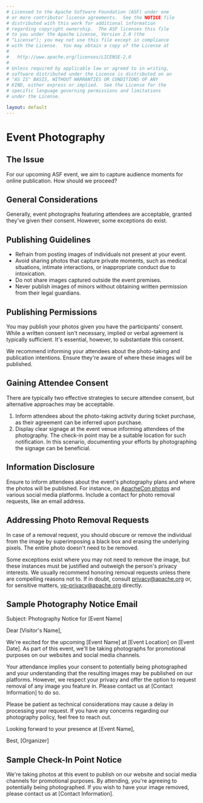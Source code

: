 ```yaml
---
# Licensed to the Apache Software Foundation (ASF) under one
# or more contributor license agreements.  See the NOTICE file
# distributed with this work for additional information
# regarding copyright ownership.  The ASF licenses this file
# to you under the Apache License, Version 2.0 (the
# "License"); you may not use this file except in compliance
# with the License.  You may obtain a copy of the License at
#
#   http://www.apache.org/licenses/LICENSE-2.0
#
# Unless required by applicable law or agreed to in writing,
# software distributed under the License is distributed on an
# "AS IS" BASIS, WITHOUT WARRANTIES OR CONDITIONS OF ANY
# KIND, either express or implied.  See the License for the
# specific language governing permissions and limitations
# under the License.

layout: default
---
```


# Event Photography

## The Issue

For our upcoming ASF event, we aim to capture audience moments for online publication. How should we proceed?

## General Considerations

Generally, event photographs featuring attendees are acceptable, granted they've given their consent. However, some exceptions do exist.

## Publishing Guidelines

- Refrain from posting images of individuals not present at your event.
- Avoid sharing photos that capture private moments, such as medical situations, intimate interactions, or inappropriate conduct due to intoxication.
- Do not share images captured outside the event premises.
- Never publish images of minors without obtaining written permission from their legal guardians.

## Publishing Permissions

You may publish your photos given you have the participants' consent. While a written consent isn't necessary, implied or verbal agreement is typically sufficient. It's essential, however, to substantiate this consent.

We recommend informing your attendees about the photo-taking and publication intentions. Ensure they're aware of where these images will be published.

## Gaining Attendee Consent

There are typically two effective strategies to secure attendee consent, but alternative approaches may be acceptable.

1. Inform attendees about the photo-taking activity during ticket purchase, as their agreement can be inferred upon purchase.
2. Display clear signage at the event venue informing attendees of the photography. The check-in point may be a suitable location for such notification. In this scenario, documenting your efforts by photographing the signage can be beneficial.

## Information Disclosure

Ensure to inform attendees about the event's photography plans and where the photos will be published. For instance, on [ApacheCon photos](https://photos.apachecon.com/) and various social media platforms. Include a contact for photo removal requests, like an email address.

## Addressing Photo Removal Requests

In case of a removal request, you should obscure or remove the individual from the image by superimposing a black box and erasing the underlying pixels. The entire photo doesn't need to be removed.

Some exceptions exist where you may not need to remove the image, but these instances must be justified and outweigh the person's privacy interests. We usually recommend honoring removal requests unless there are compelling reasons not to. If in doubt, consult privacy@apache.org or, for sensitive matters, vp-privacy@apache.org directly.

## Sample Photography Notice Email

Subject: Photography Notice for [Event Name]

Dear [Visitor's Name],

We're excited for the upcoming [Event Name] at [Event Location] on [Event Date]. As part of this event, we'll be taking photographs for promotional purposes on our websites and social media channels.

Your attendance implies your consent to potentially being photographed and your understanding that the resulting images may be published on our platforms. However, we respect your privacy and offer the option to request removal of any image you feature in. Please contact us at [Contact Information] to do so.

Please be patient as technical considerations may cause a delay in processing your request. If you have any concerns regarding our photography policy, feel free to reach out.

Looking forward to your presence at [Event Name],

Best,
[Organizer]

## Sample Check-In Point Notice

We're taking photos at this event to publish on our website and social media channels for promotional purposes. By attending, you're agreeing to potentially being photographed. If you wish to have your image removed, please contact us at [Contact Information].
